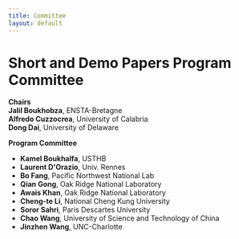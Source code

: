 ```yaml
---
title: Committee
layout: default
---
```


# Short and Demo Papers Program Committee

**Chairs**<br>
**Jalil Boukhobza**, ENSTA-Bretagne<br>
**Alfredo Cuzzocrea**, University of Calabria<br>
**Dong Dai**, University of Delaware<br>

**Program Committee**<br>

* **Kamel Boukhalfa**, USTHB<br> 
* **Laurent D'Orazio**, Univ. Rennes<br> 
* **Bo Fang**, Pacific Northwest National Lab<br> 
* **Qian Gong**, Oak Ridge National Laboratory<br> 
* **Awais Khan**, Oak Ridge National Laboratory<br> 
* **Cheng-te Li**, National Cheng Kung University<br> 
* **Soror Sahri**, Paris Descartes University<br> 
* **Chao Wang**, University of Science and Technology of China<br> 
* **Jinzhen Wang**, UNC-Charlotte<br> 

